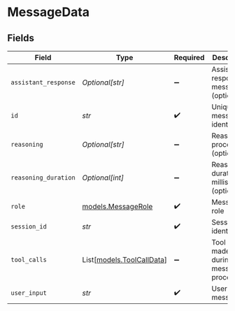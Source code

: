 # MessageData


## Fields

| Field                                                  | Type                                                   | Required                                               | Description                                            |
| ------------------------------------------------------ | ------------------------------------------------------ | ------------------------------------------------------ | ------------------------------------------------------ |
| `assistant_response`                                   | *Optional[str]*                                        | :heavy_minus_sign:                                     | Assistant's response message (optional)                |
| `id`                                                   | *str*                                                  | :heavy_check_mark:                                     | Unique message identifier                              |
| `reasoning`                                            | *Optional[str]*                                        | :heavy_minus_sign:                                     | Reasoning process (optional)                           |
| `reasoning_duration`                                   | *Optional[int]*                                        | :heavy_minus_sign:                                     | Reasoning duration in milliseconds (optional)          |
| `role`                                                 | [models.MessageRole](../models/messagerole.md)         | :heavy_check_mark:                                     | Message role                                           |
| `session_id`                                           | *str*                                                  | :heavy_check_mark:                                     | Session identifier                                     |
| `tool_calls`                                           | List[[models.ToolCallData](../models/toolcalldata.md)] | :heavy_minus_sign:                                     | Tool calls made during message processing              |
| `user_input`                                           | *str*                                                  | :heavy_check_mark:                                     | User's input message                                   |